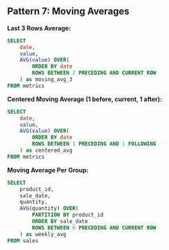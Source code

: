 ## Pattern 7: Moving Averages

**Last 3 Rows Average:**
```sql
SELECT 
    date,
    value,
    AVG(value) OVER(
        ORDER BY date
        ROWS BETWEEN 2 PRECEDING AND CURRENT ROW
    ) as moving_avg_3
FROM metrics
```

**Centered Moving Average (1 before, current, 1 after):**
```sql
SELECT 
    date,
    value,
    AVG(value) OVER(
        ORDER BY date
        ROWS BETWEEN 1 PRECEDING AND 1 FOLLOWING
    ) as centered_avg
FROM metrics
```

**Moving Average Per Group:**
```sql
SELECT 
    product_id,
    sale_date,
    quantity,
    AVG(quantity) OVER(
        PARTITION BY product_id
        ORDER BY sale_date
        ROWS BETWEEN 6 PRECEDING AND CURRENT ROW
    ) as weekly_avg
FROM sales
```

